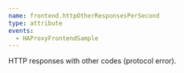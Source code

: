 ```yaml
---
name: frontend.httpOtherResponsesPerSecond
type: attribute
events:
  - HAProxyFrontendSample
---
```


HTTP responses with other codes (protocol error).